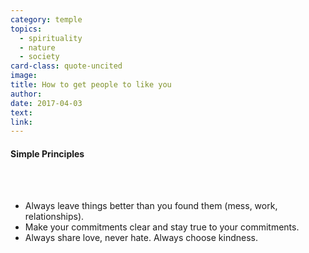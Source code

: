 ```yaml
---
category: temple
topics:
  - spirituality
  - nature
  - society
card-class: quote-uncited
image:
title: How to get people to like you
author:
date: 2017-04-03
text:
link:
---
```

#### Simple Principles
<br>
<br>

* Always leave things better than you found them (mess, work, relationships).
* Make your commitments clear and stay true to your commitments.
* Always share love, never hate. Always choose kindness.
